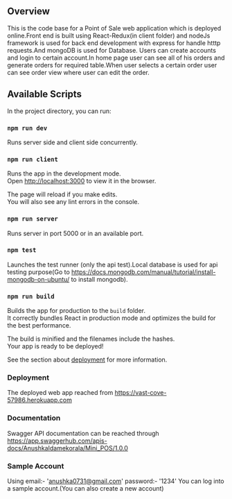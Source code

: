 ## Overview

This is the code base for a Point of Sale web application which is deployed online.Front end is built using React-Redux(in client folder) and nodeJs framework is used for back end development with express for handle htttp requests.And mongoDB is used for Database.
Users can create accounts and login to certain account.In home page user can see all of his orders and generate orders for required table.When user selects a certain order user can see order view where user can edit the order.

## Available Scripts

In the project directory, you can run:

### `npm run dev`

Runs server side and client side concurrently.

### `npm run client`

Runs the app in the development mode.<br>
Open [http://localhost:3000](http://localhost:3000) to view it in the browser.

The page will reload if you make edits.<br>
You will also see any lint errors in the console.

### `npm run server`

Runs server in port 5000 or in an available port.

### `npm test`

Launches the test runner (only the api test).Local database is used for api testing purpose(Go to https://docs.mongodb.com/manual/tutorial/install-mongodb-on-ubuntu/ to install mongodb).

### `npm run build`

Builds the app for production to the `build` folder.<br>
It correctly bundles React in production mode and optimizes the build for the best performance.

The build is minified and the filenames include the hashes.<br>
Your app is ready to be deployed!

See the section about [deployment](https://facebook.github.io/create-react-app/docs/deployment) for more information.

### Deployment

The deployed web app reached from https://vast-cove-57986.herokuapp.com

### Documentation

Swagger API documentation can be reached through https://app.swaggerhub.com/apis-docs/AnushkaIdamekorala/Mini_POS/1.0.0

### Sample Account

Using email:- 'anushka0731@gmail.com' password:- '1234' You can log into a sample account.(You can also create a new account)

